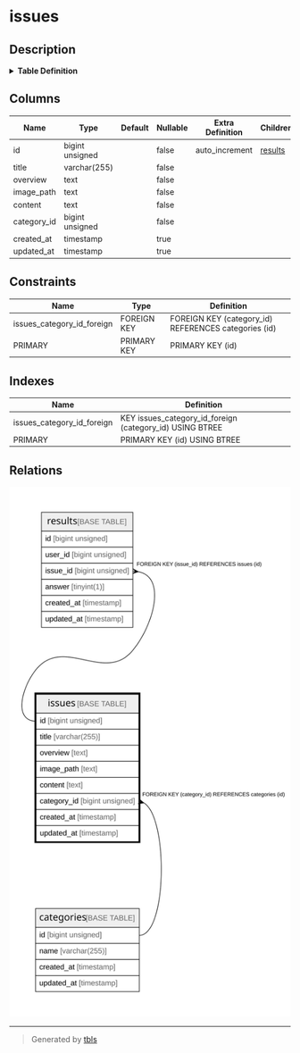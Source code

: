 # issues

## Description

<details>
<summary><strong>Table Definition</strong></summary>

```sql
CREATE TABLE `issues` (
  `id` bigint unsigned NOT NULL AUTO_INCREMENT,
  `title` varchar(255) COLLATE utf8mb4_unicode_ci NOT NULL,
  `overview` text COLLATE utf8mb4_unicode_ci NOT NULL,
  `image_path` text COLLATE utf8mb4_unicode_ci NOT NULL,
  `content` text COLLATE utf8mb4_unicode_ci NOT NULL,
  `category_id` bigint unsigned NOT NULL,
  `created_at` timestamp NULL DEFAULT NULL,
  `updated_at` timestamp NULL DEFAULT NULL,
  PRIMARY KEY (`id`),
  KEY `issues_category_id_foreign` (`category_id`),
  CONSTRAINT `issues_category_id_foreign` FOREIGN KEY (`category_id`) REFERENCES `categories` (`id`)
) ENGINE=InnoDB DEFAULT CHARSET=utf8mb4 COLLATE=utf8mb4_unicode_ci
```

</details>

## Columns

| Name | Type | Default | Nullable | Extra Definition | Children | Parents | Comment |
| ---- | ---- | ------- | -------- | ---------------- | -------- | ------- | ------- |
| id | bigint unsigned |  | false | auto_increment | [results](results.md) |  |  |
| title | varchar(255) |  | false |  |  |  |  |
| overview | text |  | false |  |  |  |  |
| image_path | text |  | false |  |  |  |  |
| content | text |  | false |  |  |  |  |
| category_id | bigint unsigned |  | false |  |  | [categories](categories.md) |  |
| created_at | timestamp |  | true |  |  |  |  |
| updated_at | timestamp |  | true |  |  |  |  |

## Constraints

| Name | Type | Definition |
| ---- | ---- | ---------- |
| issues_category_id_foreign | FOREIGN KEY | FOREIGN KEY (category_id) REFERENCES categories (id) |
| PRIMARY | PRIMARY KEY | PRIMARY KEY (id) |

## Indexes

| Name | Definition |
| ---- | ---------- |
| issues_category_id_foreign | KEY issues_category_id_foreign (category_id) USING BTREE |
| PRIMARY | PRIMARY KEY (id) USING BTREE |

## Relations

![er](issues.svg)

---

> Generated by [tbls](https://github.com/k1LoW/tbls)
